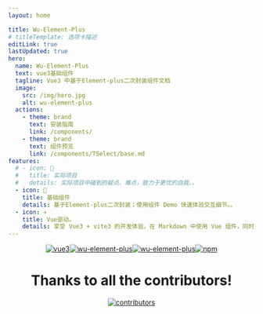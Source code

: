 ```yaml
---
layout: home

title: Wu-Element-Plus
# titleTemplate: 选项卡描述
editLink: true
lastUpdated: true
hero:
  name: Wu-Element-Plus
  text: vue3基础组件
  tagline: Vue3 中基于Element-plus二次封装组件文档
  image:
    src: /img/hero.jpg
    alt: wu-element-plus
  actions:
    - theme: brand
      text: 安装指南
      link: /components/
    - theme: brand
      text: 组件预览
      link: /components/TSelect/base.md
features:
  # - icon: 🔨
  #   title: 实际项目
  #   details: 实际项目中碰到的疑点、难点，致力于更优的自我。。
  - icon: 🧩
    title: 基础组件
    details: 基于Element-plus二次封装；使用组件 Demo 快速体验交互细节。。
  - icon: ✈️
    title: Vue驱动。
    details: 享受 Vue3 + vite3 的开发体验，在 Markdown 中使用 Vue 组件，同时可以使用 Vue 来开发自定义主题。
---
```


<p style="display: flex;
    justify-content: center;
    align-items: center;
    margin-top: 10px;">
  <a href="https://github.com/vuejs/vue" target="_blank">
    <img src="https://img.shields.io/badge/vue-3.3.4-brightgreen.svg" alt="vue3">
  </a>
  <a href="https://gitee.com/wujinbao/wu-element-plus/stargazers" target="_blank">
    <img src="https://gitee.com/wujinbao/wu-element-plus/badge/star.svg?theme=dark" alt="wu-element-plus">
  </a>
  <a href="https://github.com/Wukingbow/wu-element-plus/stargazers" target="_blank">
    <img src="https://img.shields.io/github/stars/Wukingbow/wu-element-plus.svg" alt="wu-element-plus">
  </a>
   <a href="https://www.npmjs.com/package/@Wukingbow/wu-element-plus" target="_blank">
      <img alt="npm" src="https://img.shields.io/npm/v/@Wukingbow/wu-element-plus.svg" />
    </a>
</p>
<h1 style="text-align: center;">Thanks to all the contributors!</h1>
<p style="display: flex;justify-content: center;align-items: center;margin-top: 10px;">
  <a href="https://github.com/Wukingbow/wu-element-plus/graphs/contributors">
    <img src="https://contrib.rocks/image?repo=Wukingbow/wu-element-plus" alt="contributors" />
  </a>
</p>
